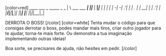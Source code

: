 [color=red]
     ____              ___ _        _____ _         _ 
    |    \ ___ ___ ___|  _|_|___   |   __|_|___ ___| |
    |  |  | -_|_ -| .'|  _| | . |  |   __| |   | .'| |
    |____/|___|___|__,|_| |_|___|  |__|  |_|_|_|__,|_|


DERROTA O BOSS!
[/color] [color=white]
Tenta mudar o código para que consigas derrotar o boss, 
podes mandar mais tiros, criar outro jogador para te ajudar, 
torna-te mais forte.
Ou demonstra a tua imaginação implementando outras ideias!

Boa sorte, se precisares de ajuda, não hesites em pedir.
[/color]